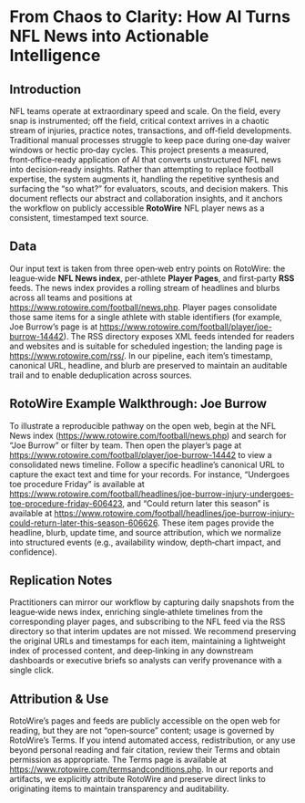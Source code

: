 # From Chaos to Clarity: How AI Turns NFL News into Actionable Intelligence

## Introduction
NFL teams operate at extraordinary speed and scale. On the field, every snap is instrumented; off the field, critical context arrives in a chaotic stream of injuries, practice notes, transactions, and off‑field developments. Traditional manual processes struggle to keep pace during one‑day waiver windows or hectic pro‑day cycles. This project presents a measured, front‑office‑ready application of AI that converts unstructured NFL news into decision‑ready insights. Rather than attempting to replace football expertise, the system augments it, handling the repetitive synthesis and surfacing the “so what?” for evaluators, scouts, and decision makers. This document reflects our abstract and collaboration insights, and it anchors the workflow on publicly accessible **RotoWire** NFL player news as a consistent, timestamped text source.

## Data
Our input text is taken from three open‑web entry points on RotoWire: the league‑wide **NFL News index**, per‑athlete **Player Pages**, and first‑party **RSS** feeds. The news index provides a rolling stream of headlines and blurbs across all teams and positions at https://www.rotowire.com/football/news.php. Player pages consolidate those same items for a single athlete with stable identifiers (for example, Joe Burrow’s page is at https://www.rotowire.com/football/player/joe-burrow-14442). The RSS directory exposes XML feeds intended for readers and websites and is suitable for scheduled ingestion; the landing page is https://www.rotowire.com/rss/. In our pipeline, each item’s timestamp, canonical URL, headline, and blurb are preserved to maintain an auditable trail and to enable deduplication across sources.

## RotoWire Example Walkthrough: Joe Burrow
To illustrate a reproducible pathway on the open web, begin at the NFL News index (https://www.rotowire.com/football/news.php) and search for “Joe Burrow” or filter by team. Then open the player’s page at https://www.rotowire.com/football/player/joe-burrow-14442 to view a consolidated news timeline. Follow a specific headline’s canonical URL to capture the exact text and time for your records. For instance, “Undergoes toe procedure Friday” is available at https://www.rotowire.com/football/headlines/joe-burrow-injury-undergoes-toe-procedure-friday-606423, and “Could return later this season” is available at https://www.rotowire.com/football/headlines/joe-burrow-injury-could-return-later-this-season-606626. These item pages provide the headline, blurb, update time, and source attribution, which we normalize into structured events (e.g., availability window, depth‑chart impact, and confidence).

## Replication Notes
Practitioners can mirror our workflow by capturing daily snapshots from the league‑wide news index, enriching single‑athlete timelines from the corresponding player pages, and subscribing to the NFL feed via the RSS directory so that interim updates are not missed. We recommend preserving the original URLs and timestamps for each item, maintaining a lightweight index of processed content, and deep‑linking in any downstream dashboards or executive briefs so analysts can verify provenance with a single click.

## Attribution & Use
RotoWire’s pages and feeds are publicly accessible on the open web for reading, but they are not “open‑source” content; usage is governed by RotoWire’s Terms. If you intend automated access, redistribution, or any use beyond personal reading and fair citation, review their Terms and obtain permission as appropriate. The Terms page is available at https://www.rotowire.com/termsandconditions.php. In our reports and artifacts, we explicitly attribute RotoWire and preserve direct links to originating items to maintain transparency and auditability.
